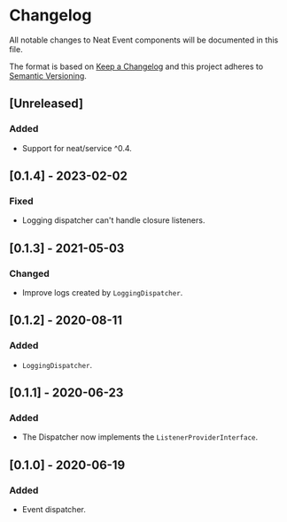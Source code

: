# Changelog
All notable changes to Neat Event components will be documented in this file.

The format is based on [Keep a Changelog](https://keepachangelog.com/en/1.0.0/)
and this project adheres to [Semantic Versioning](https://semver.org/spec/v2.0.0.html).

## [Unreleased]
### Added
- Support for neat/service ^0.4.

## [0.1.4] - 2023-02-02
### Fixed
- Logging dispatcher can't handle closure listeners.

## [0.1.3] - 2021-05-03
### Changed
- Improve logs created by `LoggingDispatcher`.

## [0.1.2] - 2020-08-11
### Added
- `LoggingDispatcher`.

## [0.1.1] - 2020-06-23
### Added
- The Dispatcher now implements the `ListenerProviderInterface`.

## [0.1.0] - 2020-06-19
### Added
- Event dispatcher.
